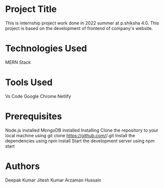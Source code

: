 # Project Title

This is internship project work done in 2022 summer at p.shiksha 4.0. This project is based on the development of frontend of company's website.

# Technologies Used

MERN Stack

# Tools Used

Vs Code
Google Chrome
Netlify

# Prerequisites

Node.js installed
MongoDB installed
Installing
Clone the repository to your local machine using git clone https://github.com/<your-username>/<your-repo>.git
Install the dependencies using npm install
Start the development server using npm start


# Authors

Deepak Kumar
Jitesh Kumar
Arzaman Hussain
